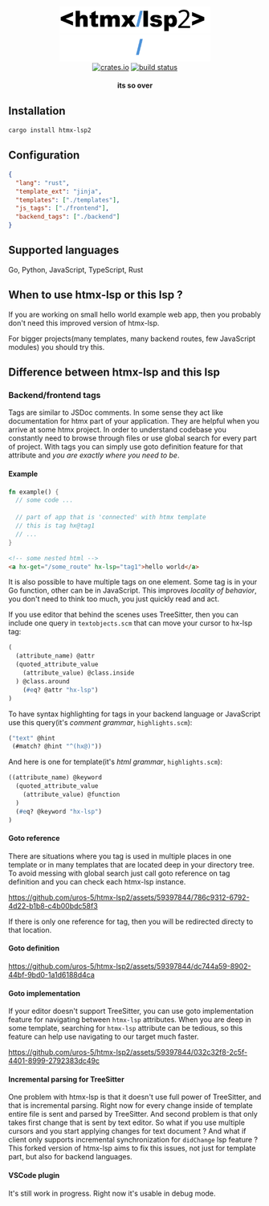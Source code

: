 <div align="center">
  <a href="https://github.com/uros-5/htmx-lsp2#gh-light-mode-only"><img src="assets/logo.svg#gh-light-mode-only"        width="300px" alt="HTMX-LSP logo"/></a>
  <a href="https://github.com/uros-5/htmx-lsp2#gh-dark-mode-only"><img src="assets/logo.darkmode.svg#gh-dark-mode-only" width="300px" alt="HTMX-LSP logo"/></a>
  <br>
  <a href="https://crates.io/crates/htmx-lsp2"><img alt="crates.io" src="https://img.shields.io/crates/v/htmx-lsp2.svg?style=for-the-badge&color=fdbb39&logo=rust" height="20"></a>
  <a href="https://github.com/uros-5/htmx-lsp2/actions?query=branch%3Amaster"><img alt="build status" src="https://img.shields.io/github/actions/workflow/status/uros-5/htmx-lsp2/ci.yml?branch=main&style=for-the-badge&logo=github" height="20"></a>
</div>

<h4 align="center">
     its so over
</h4>

## Installation

```console
cargo install htmx-lsp2
```

## Configuration

```json
{ 
  "lang": "rust",
  "template_ext": "jinja",
  "templates": ["./templates"],
  "js_tags": ["./frontend"],
  "backend_tags": ["./backend"]
}
```

## Supported languages

Go, Python, JavaScript, TypeScript, Rust

## When to use htmx-lsp or this lsp ?

If you are working on small hello world example web app, then you probably don't need this improved version of htmx-lsp.

For bigger projects(many templates, many backend routes, few JavaScript modules) you should try this. 

## Difference between htmx-lsp and this lsp

### Backend/frontend tags

Tags are similar to JSDoc comments. In some sense they act like documentation for htmx part of your application.
They are helpful when you arrive at some htmx project. In order to understand codebase you constantly need to browse
through files or use global search for every part of project.
With tags you can simply use goto definition feature for that attribute and _you are exactly where you need to be_. 

#### Example

```rust
fn example() {
  // some code ...

  // part of app that is 'connected' with htmx template
  // this is tag hx@tag1
  // ...
}
```

```html
<!-- some nested html -->
<a hx-get="/some_route" hx-lsp="tag1">hello world</a>
```

It is also possible to have multiple tags on one element. Some tag is in your Go function, other can be in JavaScript.
This improves _locality of behavior_, you don't need to think too much, you just quickly read and act. 

If you use editor that behind the scenes uses TreeSitter, then you can include one query in `textobjects.scm`
that can move your cursor to hx-lsp tag:

```scheme
(
  (attribute_name) @attr 
  (quoted_attribute_value
    (attribute_value) @class.inside
  ) @class.around
    (#eq? @attr "hx-lsp")
)
```

To have syntax highlighting for tags in your backend language or JavaScript use this query(it's _comment grammar_, `highlights.scm`):

```scheme
("text" @hint
 (#match? @hint "^(hx@)"))
```

And here is one for template(it's _html grammar_, `highlights.scm`):

```scheme
((attribute_name) @keyword
  (quoted_attribute_value
    (attribute_value) @function
  )
  (#eq? @keyword "hx-lsp")
)
```

#### Goto reference

There are situations where you tag is used in multiple places in one template or in many templates that are located deep in your directory tree.
To avoid messing with global search just call goto reference on tag definition and you can check each htmx-lsp instance. 

https://github.com/uros-5/htmx-lsp2/assets/59397844/786c9312-6792-4d22-b1b8-c4b00bdc58f3

If there is only one reference for tag, then you will be redirected directy to that location.

#### Goto definition

https://github.com/uros-5/htmx-lsp2/assets/59397844/dc744a59-8902-44bf-9bd0-1a1d6188d4ca

#### Goto implementation

If your editor doesn't support TreeSitter, you can use goto implementation feature for navigating between `htmx-lsp` attributes.
When you are deep in some template, searching for `htmx-lsp` attribute can be tedious, so this feature can help use navigating to our target much faster.

https://github.com/uros-5/htmx-lsp2/assets/59397844/032c32f8-2c5f-4401-8999-2792383dc49c

#### Incremental parsing for TreeSitter

One problem with htmx-lsp is that it doesn't use full power of TreeSitter, and that is incremental parsing.
Right now for every change inside of template entire file is sent and parsed by TreeSitter. And second problem is that only takes first
change that is sent by text editor.
So what if you use multiple cursors and you start applying changes for text document ? And what if client only supports
incremental synchronization for `didChange` lsp feature ?
This forked version of htmx-lsp aims to fix this issues, not just for template part, but also for backend languages.

#### VSCode plugin

It's still work in progress. Right now it's usable in debug mode.

